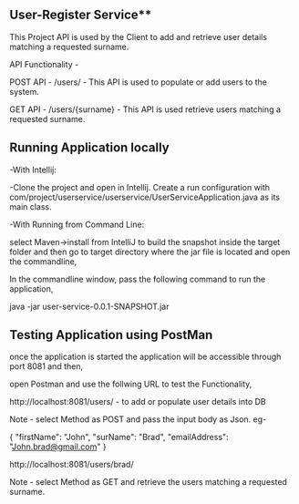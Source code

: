 ## User-Register Service**

This Project API is used by the Client to add and retrieve user details matching a requested surname.

API Functionality -

POST API - /users/ - This API is used to populate or add users to the system.

GET API - /users/{surname} - This API is used retrieve users matching a requested surname.

## Running Application locally

-With Intellij:

-Clone the project and open in Intellij. Create a run configuration with com/project/userservice/userservice/UserServiceApplication.java as its main class.

-With Running from Command Line:

select Maven->install from IntelliJ to build the snapshot inside the target folder and then go to target directory where the jar file is located and open the commandline,

In the commandline window, pass the following command to run the application,

java -jar user-service-0.0.1-SNAPSHOT.jar

## Testing Application using PostMan

once the application is started the application will be accessible through port 8081 and then,

open Postman and use the follwing URL to test the Functionality,

http://localhost:8081/users/ - to add or populate user details into DB

Note - select Method as POST and pass the input body as Json. eg-

{
"firstName": "John",
"surName": "Brad",
"emailAddress": "John.brad@gmail.com"
}

http://localhost:8081/users/brad/

Note - select Method as GET and retrieve the users matching a requested surname.